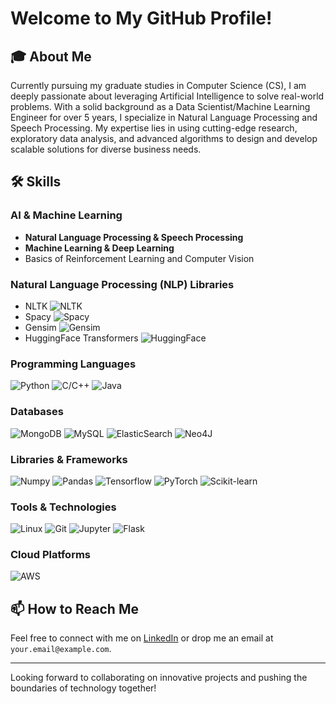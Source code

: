 # Welcome to My GitHub Profile!

## 🎓 About Me

Currently pursuing my graduate studies in Computer Science (CS), I am deeply passionate about leveraging Artificial Intelligence to solve real-world problems. With a solid background as a Data Scientist/Machine Learning Engineer for over 5 years, I specialize in Natural Language Processing and Speech Processing. My expertise lies in using cutting-edge research, exploratory data analysis, and advanced algorithms to design and develop scalable solutions for diverse business needs.

## 🛠 Skills

### AI & Machine Learning
- **Natural Language Processing & Speech Processing**
- **Machine Learning & Deep Learning**
- Basics of Reinforcement Learning and Computer Vision

### Natural Language Processing (NLP) Libraries
- NLTK ![NLTK](https://img.shields.io/badge/NLTK-3776AB?style=flat-square&logo=nlp&logoColor=white)
- Spacy ![Spacy](https://img.shields.io/badge/Spacy-3776AB?style=flat-square&logo=nlp&logoColor=white)
- Gensim ![Gensim](https://img.shields.io/badge/Gensim-3776AB?style=flat-square&logo=nlp&logoColor=white)
- HuggingFace Transformers ![HuggingFace](https://img.shields.io/badge/HuggingFace-3776AB?style=flat-square&logo=nlp&logoColor=white)

### Programming Languages
![Python](https://img.shields.io/badge/Python-3776AB?style=for-the-badge&logo=python&logoColor=white)
![C/C++](https://img.shields.io/badge/C/C++-00599C?style=for-the-badge&logo=cplusplus&logoColor=white)
![Java](https://img.shields.io/badge/Java-ED8B00?style=for-the-badge&logo=java&logoColor=white)

### Databases
![MongoDB](https://img.shields.io/badge/MongoDB-4EA94B?style=for-the-badge&logo=mongodb&logoColor=white)
![MySQL](https://img.shields.io/badge/MySQL-00000F?style=for-the-badge&logo=mysql&logoColor=white)
![ElasticSearch](https://img.shields.io/badge/ElasticSearch-005571?style=for-the-badge&logo=elasticsearch)
![Neo4J](https://img.shields.io/badge/Neo4J-008CC1?style=for-the-badge&logo=neo4j&logoColor=white)

### Libraries & Frameworks
![Numpy](https://img.shields.io/badge/Numpy-013243?style=for-the-badge&logo=numpy&logoColor=white)
![Pandas](https://img.shields.io/badge/Pandas-150458?style=for-the-badge&logo=pandas&logoColor=white)
![Tensorflow](https://img.shields.io/badge/Tensorflow-FF6F00?style=for-the-badge&logo=tensorflow&logoColor=white)
![PyTorch](https://img.shields.io/badge/PyTorch-EE4C2C?style=for-the-badge&logo=pytorch&logoColor=white)
![Scikit-learn](https://img.shields.io/badge/Scikit_learn-3776AB?style=flat-square&logo=scikit-learn&logoColor=white)


### Tools & Technologies
![Linux](https://img.shields.io/badge/Linux-FCC624?style=for-the-badge&logo=linux&logoColor=black)
![Git](https://img.shields.io/badge/Git-F05032?style=for-the-badge&logo=git&logoColor=white)
![Jupyter](https://img.shields.io/badge/Jupyter-F37626?style=for-the-badge&logo=jupyter&logoColor=white)
![Flask](https://img.shields.io/badge/Flask-000000?style=for-the-badge&logo=flask&logoColor=white)

### Cloud Platforms
![AWS](https://img.shields.io/badge/Amazon_AWS-FF9900?style=for-the-badge&logo=amazonaws&logoColor=white)


<!-- ## 📈 GitHub Stats

![Your GitHub stats](https://github-readme-stats.vercel.app/api?username=yourusername&show_icons=true&theme=radical) -->

## 📫 How to Reach Me

Feel free to connect with me on [LinkedIn](https://www.linkedin.com/in/yourlinkedinprofile) or drop me an email at `your.email@example.com`.

---

Looking forward to collaborating on innovative projects and pushing the boundaries of technology together!
